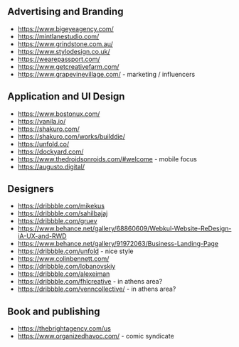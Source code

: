 
## Advertising and Branding
* https://www.bigeyeagency.com/
* https://mintlanestudio.com/
* https://www.grindstone.com.au/
* https://www.stylodesign.co.uk/
* https://wearepassport.com/
* https://www.getcreativefarm.com/
* https://www.grapevinevillage.com/ - marketing / influencers

## Application and UI Design
* https://www.bostonux.com/
* https://vanila.io/
* https://shakuro.com/
* https://shakuro.com/works/builddie/
* https://unfold.co/
* https://dockyard.com/
* https://www.thedroidsonroids.com/#welcome -  mobile focus
* https://augusto.digital/


## Designers
* https://dribbble.com/mikekus
* https://dribbble.com/sahilbajaj
* https://dribbble.com/gruev
* https://www.behance.net/gallery/68860609/Webkul-Website-ReDesign-iA-UX-and-RWD
* https://www.behance.net/gallery/91972063/Business-Landing-Page
* https://dribbble.com/unfold - nice style
* https://www.colinbennett.com/
* https://dribbble.com/lobanovskiy
* https://dribbble.com/alexeiman
* https://dribbble.com/fhlcreative - in athens area?
* https://dribbble.com/venncollective/ - in athens area?

## Book and publishing
* https://thebrightagency.com/us
* https://www.organizedhavoc.com/ - comic syndicate